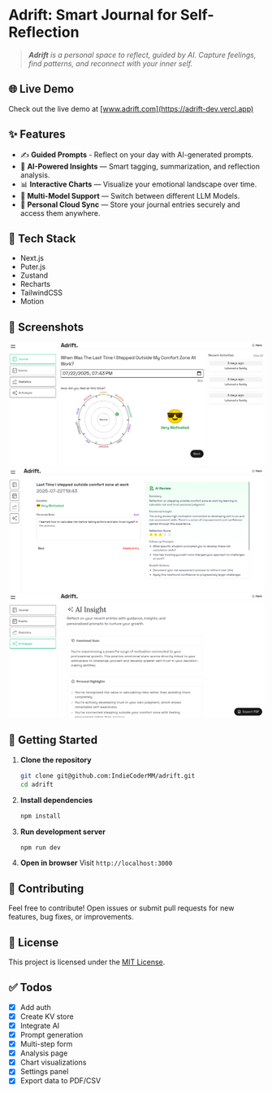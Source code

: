 # Adrift: Smart Journal for Self-Reflection

> _**Adrift** is a personal space to reflect, guided by AI. Capture feelings, find patterns, and reconnect with your inner self._

## 🌐 Live Demo

Check out the live demo at [www.adrift.com](https://adrift-dev.vercl.app)

## ✨ Features

- ✍️ **Guided Prompts** - Reflect on your day with AI-generated prompts.
- 🧠 **AI-Powered Insights** — Smart tagging, summarization, and reflection analysis.
- 📊 **Interactive Charts** — Visualize your emotional landscape over time.
- 🧬 **Multi-Model Support** — Switch between different LLM Models.
- 🔐 **Personal Cloud Sync** — Store your journal entries securely and access them anywhere.

## 🧰 Tech Stack

- Next.js
- Puter.js
- Zustand
- Recharts
- TailwindCSS
- Motion

## 📸 Screenshots

![Screenshot 1](/.github/assets/screenshot1.png)
![Screenshot 2](/.github/assets/screenshot2.png)
![Screenshot 3](/.github/assets/screenshot3.png)

## 🚀 Getting Started

1. **Clone the repository**

   ```bash
   git clone git@github.com:IndieCoderMM/adrift.git
   cd adrift
   ```

2. **Install dependencies**

   ```bash
   npm install
   ```

3. **Run development server**

   ```bash
   npm run dev
   ```

4. **Open in browser**
   Visit `http://localhost:3000`

## 🤝 Contributing

Feel free to contribute! Open issues or submit pull requests for new features, bug fixes, or improvements.

## 📃 License

This project is licensed under the [MIT License](LICENSE).

## ✅ Todos

- [x] Add auth
- [x] Create KV store
- [x] Integrate AI
- [x] Prompt generation
- [x] Multi-step form
- [x] Analysis page
- [x] Chart visualizations
- [x] Settings panel
- [x] Export data to PDF/CSV
